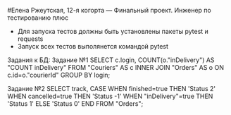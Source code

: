 #Елена Ржеутская, 12-я когорта — Финальный проект. Инженер по тестированию плюс
- Для запуска тестов должны быть установлены пакеты pytest и requests
- Запуск всех тестов выполянется командой pytest

Задания к БД:
Задание №1
SELECT c.login, COUNT(o."inDelivery") AS "COUNT inDelivery" 
FROM "Couriers" AS c 
INNER JOIN "Orders" AS o ON c.id=o."courierId" 
GROUP BY login;


Задание №2
SELECT track,
CASE 
WHEN finished=true THEN 'Status 2' 
WHEN cancelled=true THEN 'Status -1' 
WHEN "inDelivery"=true THEN 'Status 1'
ELSE 'Status 0' 
END 
FROM "Orders";